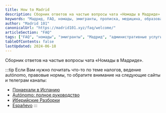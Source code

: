 ```yaml
---
title: How to Madrid
description: Сборник ответов на частые вопросы чата «Номады в Мадриде». Полное руководство по административным процедурам, медицине, образованию и финансам.
keywords: "Мадрид, FAQ, номады, эмигранты, прописка, медицина, образование, финансы, административные услуги"
author: "Madrid 101"
canonicalUrl: "https://madrid101.xyz/faq/welcome/"
articleSection: "FAQ"
tags: ["FAQ", "номады", "эмигранты", "Мадрид", "административные услуги", "медицина", "образование", "финансы"]
tableOfContents: false
lastUpdated: 2024-06-18
---
```


Сборник ответов на частые вопросы чата «Номады в Мадриде».

:::tip
Если Вам нужно почитать что-то по теме налогов, ведение autónomo, правовые нормы, то обратите внимание на следующие сайты и телеграм каналы:
- [Понаехали в Испанию](https://ponaehali.es/)
- [Autónomo: полное руководство](https://nomadtax.es/)
- [Иберийские Разборки](https://t.me/desmontaje_iberico)
- [Españevo](https://t.me/espanevo)
:::
